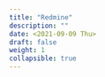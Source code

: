 ```yaml
---
title: "Redmine"
description: ""
date: <2021-09-09 Thu> 
draft: false
weight: 1
collapsible: true
---
```



